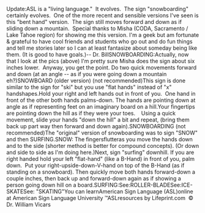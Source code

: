 Update:ASL is a "living language."  It evolves. 
			The sign "snowboarding" certainly evolves.  One of 
			the more recent and sensible versions I've seen is this "bent hand" 
			version.  The sign still moves forward and down as if 
			sliding down a mountain.  Special thanks to Misha (CODA, 
			Sacramento / Lake Tahoe region) for showing me this version. I'm a 
			geek but am fortunate & grateful to have cool friends and students who 
			go out and do fun things and 
			tell me stories later so I can at least fantasize about someday 
	being like them. (It is good to have goals.)-- Dr. BillSNOWBOARDING:Actually, now that I look at the pics (above) I'm pretty sure Misha 
			does the sign about six inches lower.  Anyway, you get the 
			point. Do two quick movements forward and down (at an angle -- as if 
			you were going down a mountain eh?)SNOWBOARD (older version) (not recommended)This sign is done similar to the sign for "ski" but you use "flat hands" 
  instead of "x" handshapes.Hold your right and left hands out in front of you.  One hand in front of 
  the other both hands palms-down. The hands are pointing down at angle as if 
		representing feet on an imaginary board on a hill.Your fingertips are pointing down the hill as if they were your toes.    
		Using a quick movement, slide your hands "down the hill" a bit and 
		repeat, (bring them back up part way then forward and down 
  again).SNOWBOARDING (not recommended)The "original" version of snowboarding was to sign "SNOW" and then 
		SURFING.SNOW: The fingersflutteras you move the hands down and to 
			the side (shorter method is better for compound concepts). (Or down 
			and side to side as I'm doing here.)Next, sign "surfing" downhill. If you are right handed 
		hold your left "flat-hand" (like a B-Hand) in front of you, palm down.  
		Put your right-upside-down-V-hand on top of the B-Hand (as if standing 
		on a snowboard). Then quickly move both hands forward-down a couple 
		inches, then back up and forward-down again as if showing a person going 
		down hill on a board.SURFING:See:ROLLER-BLADESee:ICE-SKATESee: "SKATING"You can learnAmerican Sign Language (ASL)online at American Sign Language University ™ASLresources by Lifeprint.com  ©  Dr. William Vicars